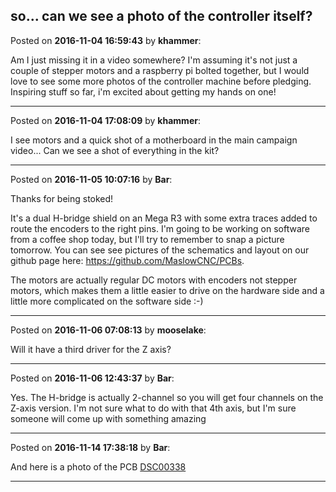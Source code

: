 ## so... can we see a photo of the controller itself?
Posted on **2016-11-04 16:59:43** by **khammer**:

Am I just missing it in a video somewhere? I'm assuming it's not just a couple of stepper motors and a raspberry pi bolted together, but I would love to see some more photos of the controller machine before pledging. Inspiring stuff so far, i'm excited about getting my hands on one!

---

Posted on **2016-11-04 17:08:09** by **khammer**:

I see motors and a quick shot of a motherboard in the main campaign video... Can we see a shot of everything in the kit?

---

Posted on **2016-11-05 10:07:16** by **Bar**:

Thanks for being stoked!



It's a dual H-bridge shield on an Mega R3 with some extra traces added to route the encoders to the right pins. I'm going to be working on software from a coffee shop today, but I'll try to remember to snap a picture tomorrow. You can see see pictures of the schematics and layout on our github page here: https://github.com/MaslowCNC/PCBs.



The motors are actually regular DC motors with encoders not stepper motors, which makes them a little easier to drive on the hardware side and a little more complicated on the software side :-)

---

Posted on **2016-11-06 07:08:13** by **mooselake**:

Will it have a third driver for the Z axis?

---

Posted on **2016-11-06 12:43:37** by **Bar**:

Yes. The H-bridge is actually 2-channel so you will get four channels on the Z-axis version. I'm not sure what to do with that 4th axis, but I'm sure someone will come up with something amazing

---

Posted on **2016-11-14 17:38:18** by **Bar**:

And here is a photo of the PCB  [DSC00338](../../images/c8/TX/c8TX_dsc00338.jpg.jpg)

---

